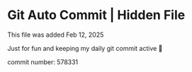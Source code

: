 # Git Auto Commit | Hidden File

This file was added Feb 12, 2025

Just for fun and keeping my daily git commit active 🤪

commit number: 578331
